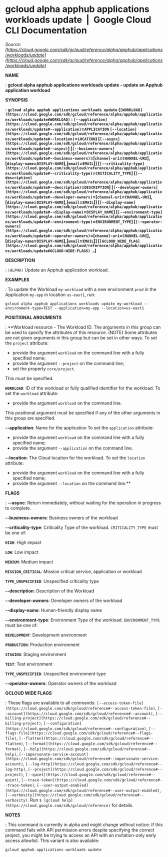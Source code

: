 # gcloud alpha apphub applications workloads update  |  Google Cloud CLI Documentation

*Source: [https://cloud.google.com/sdk/gcloud/reference/alpha/apphub/applications/workloads/update](https://cloud.google.com/sdk/gcloud/reference/alpha/apphub/applications/workloads/update)*

**NAME**

: **gcloud alpha apphub applications workloads update - update an Apphub application workload**

**SYNOPSIS**

: **`gcloud alpha apphub applications workloads update` (`[WORKLOAD](https://cloud.google.com/sdk/gcloud/reference/alpha/apphub/applications/workloads/update#WORKLOAD)` : `[--application](https://cloud.google.com/sdk/gcloud/reference/alpha/apphub/applications/workloads/update#--application)`=`APPLICATION` `[--location](https://cloud.google.com/sdk/gcloud/reference/alpha/apphub/applications/workloads/update#--location)`=`LOCATION`) [`[--async](https://cloud.google.com/sdk/gcloud/reference/alpha/apphub/applications/workloads/update#--async)`] [`[--business-owners](https://cloud.google.com/sdk/gcloud/reference/alpha/apphub/applications/workloads/update#--business-owners)`=[`channel-uri`=`CHANNEL-URI`],[`display-name`=`DISPLAY-NAME`],[`email`=`EMAIL`]] [`[--criticality-type](https://cloud.google.com/sdk/gcloud/reference/alpha/apphub/applications/workloads/update#--criticality-type)`=`CRITICALITY_TYPE`] [`[--description](https://cloud.google.com/sdk/gcloud/reference/alpha/apphub/applications/workloads/update#--description)`=`DESCRIPTION`] [`[--developer-owners](https://cloud.google.com/sdk/gcloud/reference/alpha/apphub/applications/workloads/update#--developer-owners)`=[`channel-uri`=`CHANNEL-URI`],[`display-name`=`DISPLAY-NAME`],[`email`=`EMAIL`]] [`[--display-name](https://cloud.google.com/sdk/gcloud/reference/alpha/apphub/applications/workloads/update#--display-name)`=`DISPLAY_NAME`] [`[--environment-type](https://cloud.google.com/sdk/gcloud/reference/alpha/apphub/applications/workloads/update#--environment-type)`=`ENVIRONMENT_TYPE`] [`[--operator-owners](https://cloud.google.com/sdk/gcloud/reference/alpha/apphub/applications/workloads/update#--operator-owners)`=[`channel-uri`=`CHANNEL-URI`],[`display-name`=`DISPLAY-NAME`],[`email`=`EMAIL`]] [`[GCLOUD_WIDE_FLAG](https://cloud.google.com/sdk/gcloud/reference/alpha/apphub/applications/workloads/update#GCLOUD-WIDE-FLAGS) …`]**

**DESCRIPTION**

: `(ALPHA)` Update an Apphub application workload.

**EXAMPLES**

: To update the Workload `my-workload` with a new environment
`prod` in the Application `my-app` in location
`us-east1`, run:

```
gcloud alpha apphub applications workloads update my-workload --environment-type=TEST --application=my-app --location=us-east1
```

**POSITIONAL ARGUMENTS**

: **Workload resource - The Workload ID. The arguments in this group can be used to
specify the attributes of this resource. (NOTE) Some attributes are not given
arguments in this group but can be set in other ways.
To set the `project` attribute:

- provide the argument `workload` on the command line with a fully
specified name;
- provide the argument `--project` on the command line;
- set the property `core/project`.

This must be specified.

**`WORKLOAD`**:
ID of the workload or fully qualified identifier for the workload.
To set the `workload` attribute:

- provide the argument `workload` on the command line.

This positional argument must be specified if any of the other arguments in this
group are specified.

**--application**:
Name for the application
To set the `application` attribute:

- provide the argument `workload` on the command line with a fully
specified name;
- provide the argument `--application` on the command line.

**--location**:
The Cloud location for the workload.
To set the `location` attribute:

- provide the argument `workload` on the command line with a fully
specified name;
- provide the argument `--location` on the command line.**

**FLAGS**

: **--async**:
Return immediately, without waiting for the operation in progress to complete.

**--business-owners**:
Business owners of the workload

**--criticality-type**:
Criticality Type of the workload. `CRITICALITY_TYPE` must
be one of:

**`HIGH`**:
High impact

**`LOW`**:
Low impact

**`MEDIUM`**:
Medium impact

**`MISSION_CRITICAL`**:
Mission critical service, application or workload

**`TYPE_UNSPECIFIED`**:
Unspecified criticality type

**--description**:
Description of the Workload

**--developer-owners**:
Developer owners of the workload

**--display-name**:
Human-friendly display name

**--environment-type**:
Environment Type of the workload. `ENVIRONMENT_TYPE` must
be one of:

**`DEVELOPMENT`**:
Development environment

**`PRODUCTION`**:
Production environment

**`STAGING`**:
Staging environment

**`TEST`**:
Test environment

**`TYPE_UNSPECIFIED`**:
Unspecified environment type

**--operator-owners**:
Operator owners of the workload

**GCLOUD WIDE FLAGS**

: These flags are available to all commands: `[--access-token-file](https://cloud.google.com/sdk/gcloud/reference#--access-token-file)`,
`[--account](https://cloud.google.com/sdk/gcloud/reference#--account)`, `[--billing-project](https://cloud.google.com/sdk/gcloud/reference#--billing-project)`,
`[--configuration](https://cloud.google.com/sdk/gcloud/reference#--configuration)`,
`[--flags-file](https://cloud.google.com/sdk/gcloud/reference#--flags-file)`,
`[--flatten](https://cloud.google.com/sdk/gcloud/reference#--flatten)`, `[--format](https://cloud.google.com/sdk/gcloud/reference#--format)`, `[--help](https://cloud.google.com/sdk/gcloud/reference#--help)`, `[--impersonate-service-account](https://cloud.google.com/sdk/gcloud/reference#--impersonate-service-account)`,
`[--log-http](https://cloud.google.com/sdk/gcloud/reference#--log-http)`,
`[--project](https://cloud.google.com/sdk/gcloud/reference#--project)`, `[--quiet](https://cloud.google.com/sdk/gcloud/reference#--quiet)`, `[--trace-token](https://cloud.google.com/sdk/gcloud/reference#--trace-token)`, `[--user-output-enabled](https://cloud.google.com/sdk/gcloud/reference#--user-output-enabled)`,
`[--verbosity](https://cloud.google.com/sdk/gcloud/reference#--verbosity)`.
Run `$ [gcloud help](https://cloud.google.com/sdk/gcloud/reference)` for details.

**NOTES**

: This command is currently in alpha and might change without notice. If this
command fails with API permission errors despite specifying the correct project,
you might be trying to access an API with an invitation-only early access
allowlist. This variant is also available:

```
gcloud apphub applications workloads update
```